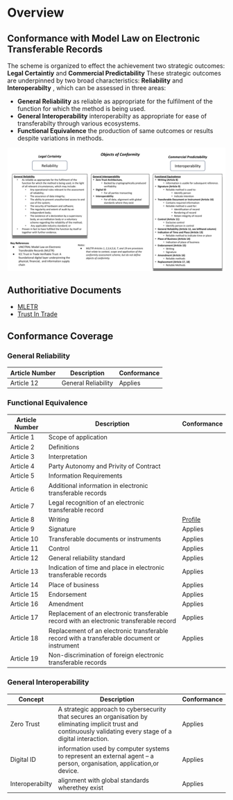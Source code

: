 # Overview

## Conformance with Model Law on Electronic Transferable Records

The scheme is organized to effect the achievement two strategic outcomes: **Legal Certaintiy** and **Commercial Predictability**
These strategic outcomes are underpinned by two broad characteristics: **Reliability** and **Interoperabilty** , which can be assessed in three areas:

* **General Reliability** as reliable as appropriate for the fulfilment of the function for which the method is being used.
* **General Interoperability** interoperabilty as appropriate for ease of transferabilty through various ecosystems.
* **Functional Equivalence** the production of same outcomes or results despite variations in methods.


![Diagram](obj-conformity.png)

## Authoritiative Documents

* [MLETR](/docs/mletr_ebook_e.pdf)
* [Trust In Trade](/docs/20230324-ICC-DSI%20TTE-vF.pdf)

## Conformance Coverage

### General Reliability

| Article Number | Description                                         |Conformance|
|----------------|-----------------------------------------------------|---|
| Article 12     | General Reliability|Applies|

### Functional Equivalence

| Article Number | Description                                         |Conformance|
|----------------|-----------------------------------------------------|---|
| Article 1     | Scope of application|
| Article 2     | Definitions|
| Article 3     | Interpretation|
| Article 4     | Party Autonomy and Privity of Contract|
| Article 5     | Information Requirements|
| Article 6     | Additional information in electronic transferable records|
| Article 7     | Legal recognition of an electronic transferable record|
| Article 8     | Writing|[Profile](./writing.md)|
| Article 9     | Signature|Applies|
| Article 10    | Transferable documents or instruments|Applies|
| Article 11    | Control|Applies|
| Article 12    | General reliability standard|Applies|
| Article 13    | Indication of time and place in electronic transferable records|Applies|
| Article 14    | Place of business|Applies|
| Article 15    | Endorsement|Applies|
| Article 16    | Amendment|Applies|
| Article 17    | Replacement of an electronic transferable record with an electronic transferable record|Applies|
| Article 18    | Replacement of an electronic transferable record with a transferable document or instrument|Applies|
| Article 19    | Non-discrimination of foreign electronic transferable records|

### General Interoperability

| Concept | Description                                         |Conformance|
|----------------|-----------------------------------------------------|---|
|Zero Trust    |A strategic approach to cybersecurity that secures an organisation by eliminating implicit trust and continuously validating every stage of a digital interaction. |Applies|
|Digital ID|information used by computer systems to represent an external agent – a person, organisation, application,or device.  |Applies|
|Interoperabilty|alignment with global standards wherethey exist |Applies|

